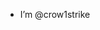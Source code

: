 -  I’m @crow1strike

<!---
crow1strike/crow1strike is a ✨ special ✨ repository because its `README.md` (this file) appears on your GitHub profile.
You can click the Preview link to take a look at your changes.
--->
